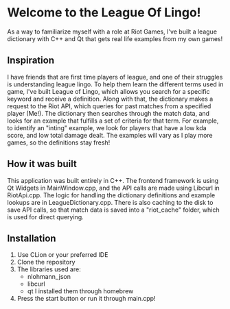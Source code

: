 # Welcome to the League Of Lingo!

As a way to familiarize myself with a role at Riot Games, I've built a league dictionary with C++ and Qt that gets real life examples from my own games!

## Inspiration
I have friends that are first time players of league, and one of their struggles is understanding league lingo. To help them learn the different terms used
in game, I've built League of Lingo, which allows you search for a specific keyword and receive a definition. Along with that, the dictionary makes a request to the Riot API,
which queries for past matches from a specified player (Me!). The dictionary then searches through the match data, and looks for an example that fulfills a set of criteria
for that term. For example, to identify an "inting" example, we look for players that have a low kda score, and low total damage dealt. The examples will vary as I play more games,
so the definitions stay fresh!

## How it was built
This application was built entirely in C++. The frontend framework is using Qt Widgets in MainWindow.cpp, and the API calls are made using Libcurl in RiotApi.cpp. The logic for
handling the dictionary definitions and example lookups are in LeagueDictionary.cpp. There is also caching to the disk to save API calls, so that match data is saved into a "riot_cache"
folder, which is used for direct querying.

## Installation
1. Use CLion or your preferred IDE
3. Clone the repository
3. The libraries used are:
   - nlohmann_json
   - libcurl
   - qt
   I installed them through homebrew
4. Press the start button or run it through main.cpp!
